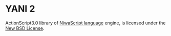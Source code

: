 YANI 2======ActionScript3.0 library of [NiwaScript language](http://nicowiki.com/%E3%83%8B%E3%83%AF%E3%83%B3%E8%AA%9E.html) engine, is licensed under the [New BSD License](http://www.opensource.org/licenses/bsd-license.php).